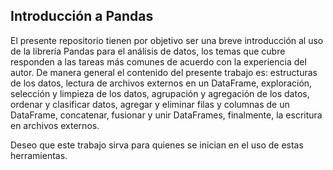 ## Introducción a Pandas

El presente repositorio tienen por objetivo ser una breve introducción al uso de la librería Pandas para el análisis de datos, los temas que cubre responden a las tareas más comunes de acuerdo con la experiencia del autor. De manera general el contenido del presente trabajo es: estructuras de los datos, lectura de archivos externos en un DataFrame, exploración, selección y limpieza de los datos, agrupación y agregación de los datos, ordenar y clasificar datos, agregar y eliminar filas y columnas de un DataFrame, concatenar, fusionar y unir DataFrames, finalmente, la escritura en archivos externos.

Deseo que este trabajo sirva para quienes se inician en el uso de estas herramientas.

